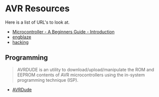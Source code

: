 
AVR Resources
=============

Here is a list of URL's to look at.

 * [Microcontroller - A Beginners Guide - Introduction](http://www.newbiehack.com/MicrocontrollerIntroductionABeginnersGuidetotheAtmelAVRAtmega32.aspx)
 * [engblaze](http://www.engblaze.com)
 * [hacking](http://peteg.org/blog/hacking/avr)


Programming
-----------

 > AVRDUDE is an utility to download/upload/manipulate the ROM and EEPROM
 > contents of AVR microcontrollers using the in-system programming technique
 > (ISP).
 * [AVRDude](http://www.nongnu.org/avrdude)
